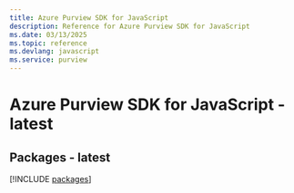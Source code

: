 ```yaml
---
title: Azure Purview SDK for JavaScript
description: Reference for Azure Purview SDK for JavaScript
ms.date: 03/13/2025
ms.topic: reference
ms.devlang: javascript
ms.service: purview
---
```

# Azure Purview SDK for JavaScript - latest
## Packages - latest
[!INCLUDE [packages](purview-index.md)]